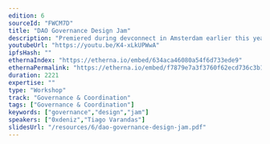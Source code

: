 ```yaml
---
edition: 6
sourceId: "FWCM7D"
title: "DAO Governance Design Jam"
description: "Premiered during devconnect in Amsterdam earlier this year, the DAO Governance Design Jam is a workshop focussed on common DAO governance issues. Leveraging design-thinking methodologies, we will guide participants through the innovation process—alternating between divergent and convergent thinking. At the start of the workshop we will pick a workshop goal based on what resonates most with the group, upon which we will facilitate the creative process and open-source the resulting innovations."
youtubeUrl: "https://youtu.be/K4-xLkUPWwA"
ipfsHash: ""
ethernaIndex: "https://etherna.io/embed/634aca46080a54f6d733ede9"
ethernaPermalink: "https://etherna.io/embed/f7879e7a3f3760f62ecd736c3b15c09c423b28664d60c23cc444fc82ab2fb660"
duration: 2221
expertise: ""
type: "Workshop"
track: "Governance & Coordination"
tags: ["Governance & Coordination"]
keywords: ["governance","design","jam"]
speakers: ["0xdeniz","Tiago Varandas"]
slidesUrl: "/resources/6/dao-governance-design-jam.pdf"
---
```

